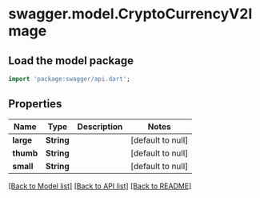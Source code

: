 # swagger.model.CryptoCurrencyV2Image

## Load the model package
```dart
import 'package:swagger/api.dart';
```

## Properties
Name | Type | Description | Notes
------------ | ------------- | ------------- | -------------
**large** | **String** |  | [default to null]
**thumb** | **String** |  | [default to null]
**small** | **String** |  | [default to null]

[[Back to Model list]](../README.md#documentation-for-models) [[Back to API list]](../README.md#documentation-for-api-endpoints) [[Back to README]](../README.md)


